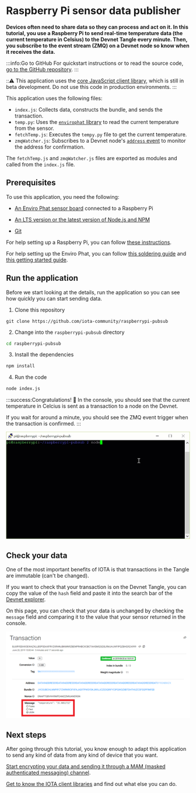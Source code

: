 # Raspberry Pi sensor data publisher

**Devices often need to share data so they can process and act on it. In this tutorial, you use a Raspberry Pi to send real-time temperature data (the current temperature in Celsius) to the Devnet Tangle every minute. Then, you subscribe to the event stream (ZMQ) on a Devnet node so know when it receives the data.**

:::info:Go to GitHub
For quickstart instructions or to read the source code, [go to the GitHub repository](https://github.com/iota-community/raspberrypi-pubsub).
:::

:::warning:
This application uses the [core JavaScript client library](root://core/1.0/overview.md), which is still in beta development. Do not use this code in production environments.
:::

This application uses the following files:

- `index.js`: Collects data, constructs the bundle, and sends the transaction.
- `temp.py`: Uses the [`envirophat` library](https://learn.pimoroni.com/tutorial/sandyj/getting-started-with-enviro-phat) to read the current temperature from the sensor.
- `fetchTemp.js`: Executes the `tempy.py` file to get the current temperature.
- `zmqWatcher.js`: Subscribes to a Devnet node's [`address` event](root://iri/1.0/references/zmq-events.md#address) to monitor the address for confirmation.

The `fetchTemp.js` and `zmqWatcher.js` files are exported as modules and called from the `index.js` file.

## Prerequisites

To use this application, you need the following:

- [An Enviro Phat sensor board](https://shop.pimoroni.com/products/enviro-phat) connected to a Raspberry Pi

- [An LTS version or the latest version of Node.js and NPM](https://nodejs.org/en/download/)

- [Git](https://git-scm.com/download/linux)

For help setting up a Raspberry Pi, you can follow [these instructions](https://medium.com/@lambtho/raspberry-setup-dcb23e8ba88).

For help setting up the Enviro Phat, you can follow [this soldering guide](https://learn.pimoroni.com/tutorial/sandyj/soldering-phats) and [this getting started guide](https://learn.pimoroni.com/tutorial/sandyj/getting-started-with-enviro-phat).

## Run the application

Before we start looking at the details, run the application so you can see how quickly you can start sending data.

1. Clone this repository

  ```
  git clone https://github.com/iota-community/raspberrypi-pubsub
  ```

2. Change into the `raspberrypi-pubsub` directory

  ```bash
  cd raspberrypi-pubsub
  ```

3. Install the dependencies

  ```bash
  npm install
  ```

4. Run the code

  ```bash
  node index.js
  ```

:::success:Congratulations! :tada:
In the console, you should see that the current temperature in Celcius is sent as a transaction to a node on the Devnet.

If you wait for around a minute, you should see the ZMQ event trigger when the transaction is confirmed.
:::

![Response data](../images/raspberrypi-pubsub.gif)

## Check your data

One of the most important benefits of IOTA is that transactions in the Tangle are immutable (can't be changed).

If you want to check that your transaction is on the Devnet Tangle, you can copy the value of the `hash` field and paste it into the search bar of the [Devnet explorer](https://devnet.thetangle.org/).

On this page, you can check that your data is unchanged by checking the `message` field and comparing it to the value that your sensor returned in the console.
 
![Devnet Tangle explorer](../images/tangle-explorer.png)

## Next steps

After going through this tutorial, you know enough to adapt this application to send any kind of data from any kind of device that you want.

[Start encrypting your data and sending it through a MAM (masked authenticated messaging) channel](../mam-watcher/overview.md).

[Get to know the IOTA client libraries](root://client-libraries/1.0/overview.md) and find out what else you can do.

